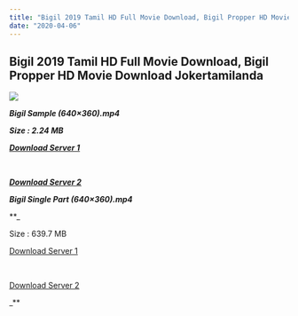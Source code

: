 ```yaml
---
title: "Bigil 2019 Tamil HD Full Movie Download, Bigil Propper HD Movie Download Jokertamilanda"
date: "2020-04-06"
---
```


## Bigil 2019 Tamil HD Full Movie Download, Bigil Propper HD Movie Download Jokertamilanda

![](https://images.moviebuff.com/97660365-33ba-4a4b-8dad-81ab185d78a5?w=1000)

_**Bigil Sample (640×360).mp4**_

_**Size : 2.24 MB**_

_**[Download Server 1](http://c1.wetransfer.vip/files/Tamil{a3b04ca4513862e5e6faa05865f310bf9da13080b46bbc045b167bb82cb0d9ff}20Movies/Tamil{a3b04ca4513862e5e6faa05865f310bf9da13080b46bbc045b167bb82cb0d9ff}202019{a3b04ca4513862e5e6faa05865f310bf9da13080b46bbc045b167bb82cb0d9ff}20Movies/Bigil{a3b04ca4513862e5e6faa05865f310bf9da13080b46bbc045b167bb82cb0d9ff}20(2019)/Bigil{a3b04ca4513862e5e6faa05865f310bf9da13080b46bbc045b167bb82cb0d9ff}20(2019){a3b04ca4513862e5e6faa05865f310bf9da13080b46bbc045b167bb82cb0d9ff}20HDRip/Bigil{a3b04ca4513862e5e6faa05865f310bf9da13080b46bbc045b167bb82cb0d9ff}20Sample{a3b04ca4513862e5e6faa05865f310bf9da13080b46bbc045b167bb82cb0d9ff}20(640x360).mp4)**_

_**[  
](http://c1.wetransfer.vip/files/Tamil{a3b04ca4513862e5e6faa05865f310bf9da13080b46bbc045b167bb82cb0d9ff}20Movies/Tamil{a3b04ca4513862e5e6faa05865f310bf9da13080b46bbc045b167bb82cb0d9ff}202019{a3b04ca4513862e5e6faa05865f310bf9da13080b46bbc045b167bb82cb0d9ff}20Movies/Bigil{a3b04ca4513862e5e6faa05865f310bf9da13080b46bbc045b167bb82cb0d9ff}20(2019)/Bigil{a3b04ca4513862e5e6faa05865f310bf9da13080b46bbc045b167bb82cb0d9ff}20(2019){a3b04ca4513862e5e6faa05865f310bf9da13080b46bbc045b167bb82cb0d9ff}20HDRip/Bigil{a3b04ca4513862e5e6faa05865f310bf9da13080b46bbc045b167bb82cb0d9ff}20Sample{a3b04ca4513862e5e6faa05865f310bf9da13080b46bbc045b167bb82cb0d9ff}20(640x360).mp4)**_

_**[Download Server 2](http://c1.wetransfer.vip/files/Tamil{a3b04ca4513862e5e6faa05865f310bf9da13080b46bbc045b167bb82cb0d9ff}20Movies/Tamil{a3b04ca4513862e5e6faa05865f310bf9da13080b46bbc045b167bb82cb0d9ff}202019{a3b04ca4513862e5e6faa05865f310bf9da13080b46bbc045b167bb82cb0d9ff}20Movies/Bigil{a3b04ca4513862e5e6faa05865f310bf9da13080b46bbc045b167bb82cb0d9ff}20(2019)/Bigil{a3b04ca4513862e5e6faa05865f310bf9da13080b46bbc045b167bb82cb0d9ff}20(2019){a3b04ca4513862e5e6faa05865f310bf9da13080b46bbc045b167bb82cb0d9ff}20HDRip/Bigil{a3b04ca4513862e5e6faa05865f310bf9da13080b46bbc045b167bb82cb0d9ff}20Sample{a3b04ca4513862e5e6faa05865f310bf9da13080b46bbc045b167bb82cb0d9ff}20(640x360).mp4)**_

**_Bigil Single Part (640×360).mp4_**

**_

Size : 639.7 MB

[Download Server 1](http://c5.wetransfer.vip//files/Bigil{a3b04ca4513862e5e6faa05865f310bf9da13080b46bbc045b167bb82cb0d9ff}20(2019).mp4)

[  
](http://c5.wetransfer.vip//files/Bigil{a3b04ca4513862e5e6faa05865f310bf9da13080b46bbc045b167bb82cb0d9ff}20(2019).mp4)

[Download Server 2](http://c5.wetransfer.vip//files/Bigil{a3b04ca4513862e5e6faa05865f310bf9da13080b46bbc045b167bb82cb0d9ff}20(2019).mp4)

_**
